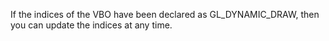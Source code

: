 If the indices of the VBO have been declared as GL_DYNAMIC_DRAW, then you can update the indices at any time.
